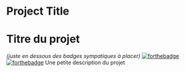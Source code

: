 # Project Title
# Titre du projet
_(juste en dessous des badges sympatiques à placer)_
[![forthebadge](http://forthebadge.com/images/badges/built-with-love.svg)](http://forthebadge.com)  [![forthebadge](http://forthebadge.com/images/badges/powered-by-electricity.svg)](http://forthebadge.com)
Une petite description du projet
